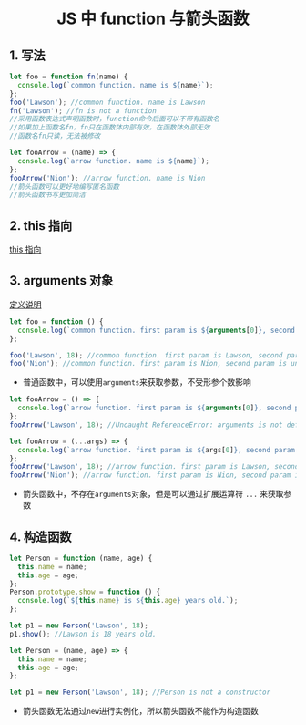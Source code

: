 # <center>JS 中 function 与箭头函数</center>

## 1. 写法

```js
let foo = function fn(name) {
  console.log(`common function. name is ${name}`);
};
foo('Lawson'); //common function. name is Lawson
fn('Lawson'); //fn is not a function
//采用函数表达式声明函数时，function命令后面可以不带有函数名
//如果加上函数名fn，fn只在函数体内部有效，在函数体外部无效
//函数名fn只读，无法被修改

let fooArrow = (name) => {
  console.log(`arrow function. name is ${name}`);
};
fooArrow('Nion'); //arrow function. name is Nion
//箭头函数可以更好地编写匿名函数
//箭头函数书写更加简洁
```

## 2. this 指向

[this 指向](./this指向.md)

## 3. arguments 对象

[定义说明](https://wangdoc.com/javascript/types/function.html#arguments-%E5%AF%B9%E8%B1%A1)

```js
let foo = function () {
  console.log(`common function. first param is ${arguments[0]}, second param is ${arguments[1]}`);
};

foo('Lawson', 18); //common function. first param is Lawson, second param is 18
foo('Nion'); //common function. first param is Nion, second param is undefined
```

- 普通函数中，可以使用`arguments`来获取参数，不受形参个数影响

```js
let fooArrow = () => {
  console.log(`arrow function. first param is ${arguments[0]}, second param is ${arguments[1]}`);
};
fooArrow('Lawson', 18); //Uncaught ReferenceError: arguments is not defined
```

```js
let fooArrow = (...args) => {
  console.log(`arrow function. first param is ${args[0]}, second param is ${args[1]}`);
};
fooArrow('Lawson', 18); //arrow function. first param is Lawson, second param is 18
fooArrow('Nion'); //arrow function. first param is Nion, second param is undefined
```

- 箭头函数中，不存在`arguments`对象，但是可以通过扩展运算符 `...` 来获取参数

## 4. 构造函数

```js
let Person = function (name, age) {
  this.name = name;
  this.age = age;
};
Person.prototype.show = function () {
  console.log(`${this.name} is ${this.age} years old.`);
};

let p1 = new Person('Lawson', 18);
p1.show(); //Lawson is 18 years old.
```

```js
let Person = (name, age) => {
  this.name = name;
  this.age = age;
};

let p1 = new Person('Lawson', 18); //Person is not a constructor
```

- 箭头函数无法通过`new`进行实例化，所以箭头函数不能作为构造函数
